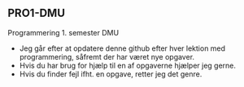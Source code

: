 ## PRO1-DMU
Programmering 1. semester DMU

- Jeg går efter at opdatere denne github efter hver lektion med programmering, såfremt der har været nye opgaver.
- Hvis du har brug for hjælp til en af opgaverne hjælper jeg gerne.
- Hvis du finder fejl ifht. en opgave, retter jeg det genre.

